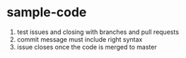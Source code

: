# sample-code
 1) test issues and closing with branches and pull requests
 2) commit message must include right syntax
 3) issue closes once the code is merged to master
 
 
